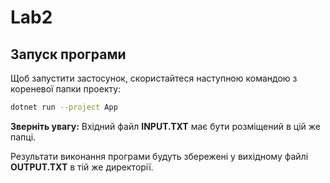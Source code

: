 # Lab2

## Запуск програми

Щоб запустити застосунок, скористайтеся наступною командою з кореневої папки проекту:

```bash
dotnet run --project App
```

**Зверніть увагу:** Вхідний файл **INPUT.TXT** має бути розміщений в цій же папці.

Результати виконання програми будуть збережені у вихідному файлі **OUTPUT.TXT** в тій же директорії.
